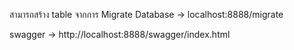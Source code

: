 สามารถสร้าง table จากการ Migrate Database -> localhost:8888/migrate


swagger -> http://localhost:8888/swagger/index.html
